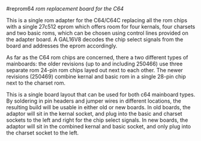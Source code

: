 #reprom64
*rom replacement board for the C64*

This is a single rom adapter for the C64/C64C replacing all the rom
chips with a single 27c512 eprom which offers room for four kernals,
four charsets and two basic roms, which can be chosen using control
lines provided on the adapter board. A GAL16V8 decodes the chip select
signals from the board and addresses the eprom accordingly.

As far as the C64 rom chips are concerned, there a two different types of
mainboards: the older revisions (up to and including 250466) use
three separate rom 24-pin rom chips layed out next to each other. The
newer revisions (250469) combine kernal and basic rom in a single
28-pin chip next to the charset rom.

This is a single board layout that can be used for both
c64 mainboard types. By soldering in pin headers and jumper wires in
different locations, the resulting build will be usable in either old
or new boards. In old boards, the adaptor will sit in the kernal
socket, and plug into the basic and charset sockets to the left and
right for the chip select signals. In new boards, the adaptor will sit
in the combined kernal and basic socket, and only plug into the
charset socket to the left.
